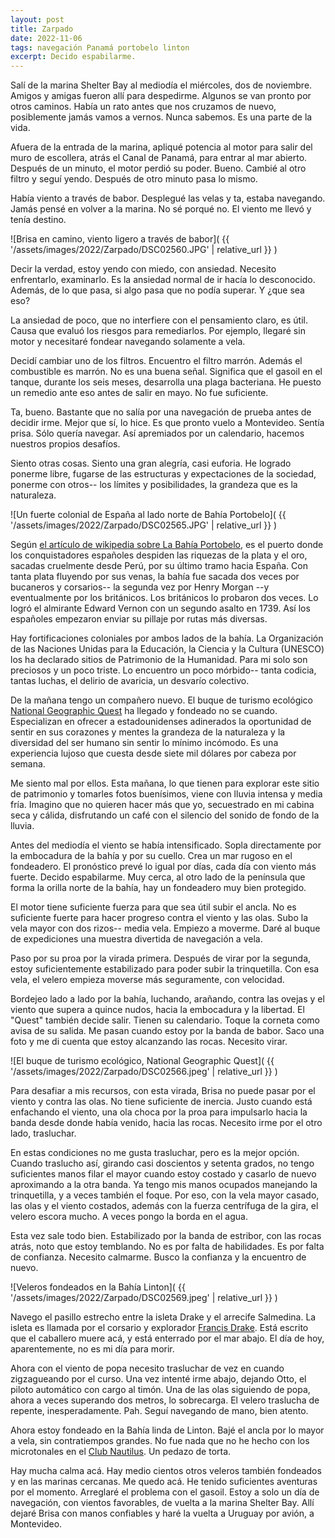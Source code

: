 ```yaml
---
layout: post
title: Zarpado
date: 2022-11-06
tags: navegación Panamá portobelo linton
excerpt: Decido espabilarme.
---
```


Salí de la marina Shelter Bay al mediodía el miércoles, dos de noviembre.
Amigos y amigas fueron allí para despedirme. Algunos se van pronto por otros
caminos. Había un rato antes que nos cruzamos de nuevo, posiblemente jamás
vamos a vernos. Nunca sabemos. Es una parte de la vida.

Afuera de la entrada de la marina, apliqué potencia al motor para salir del
muro de escollera, atrás el Canal de Panamá, para entrar al mar abierto.
Después de un minuto, el motor perdió su poder. Bueno. Cambié al otro filtro
y seguí yendo. Después de otro minuto pasa lo mismo.

Había viento a través de babor. Desplegué las velas y ta, estaba navegando.
Jamás pensé en volver a la marina. No sé porqué no. El viento me llevó y
tenía destino.

![Brisa en camino, viento ligero a través de babor](
  {{ '/assets/images/2022/Zarpado/DSC02560.JPG' | relative_url }}
)

Decir la verdad, estoy yendo con miedo, con ansiedad. Necesito enfrentarlo,
examinarlo. Es la ansiedad normal de ir hacía lo desconocido. Además, de
lo que pasa, si algo pasa que no podía superar. Y ¿que sea eso?

La ansiedad de poco, que no interfiere con el pensamiento claro, es útil.
Causa que evaluó los riesgos para remediarlos. Por ejemplo, llegaré sin motor
y necesitaré fondear navegando solamente a vela.

Decidí cambiar uno de los filtros. Encuentro el filtro marrón. Además el
combustible es marrón. No es una buena señal. Significa que el gasoil
en el tanque, durante los seis meses, desarrolla una plaga bacteriana.
He puesto un remedio ante eso antes de salir en mayo. No fue suficiente.

Ta, bueno. Bastante que no salía por una navegación de prueba antes de
decidir irme. Mejor que sí, lo hice. Es que pronto vuelo a Montevideo.
Sentía prisa. Sólo quería navegar. Así apremiados por un calendario,
hacemos nuestros propios desafíos.

Siento otras cosas. Siento una gran alegría, casi euforia. He logrado
ponerme libre, fugarse de las estructuras y expectaciones de la sociedad,
ponerme con otros-- los límites y posibilidades, la grandeza que es la
naturaleza.

![Un fuerte colonial de España al lado norte de Bahía Portobelo](
  {{ '/assets/images/2022/Zarpado/DSC02565.JPG' | relative_url }}
)

Según [el artículo de wikipedia sobre La Bahía Portobelo][portobelo],
es el puerto donde los conquistadores españoles despiden las riquezas de
la plata y el oro, sacadas cruelmente desde Perú, por su último tramo hacia
España.  Con tanta plata fluyendo por sus venas, la bahía fue sacada dos veces
por bucaneros y corsarios-- la segunda vez por Henry Morgan --y eventualmente
por los británicos. Los británicos lo probaron dos veces.  Lo logró el
almirante Edward Vernon con un segundo asalto en 1739. Así los españoles
empezaron enviar su pillaje por rutas más diversas.

[portobelo]: https://es.wikipedia.org/wiki/Portobelo_(ciudad)

Hay fortificaciones coloniales por ambos lados de la bahía. La Organización de
las Naciones Unidas para la Educación, la Ciencia y la Cultura (UNESCO) los ha
declarado sitios de Patrimonio de la Humanidad. Para mi solo son preciosos y
un poco triste. Lo encuentro un poco mórbido-- tanta codicia, tantas luchas,
el delirio de avaricia, un desvarío colectivo.

De la mañana tengo un compañero nuevo. El buque de turismo ecológico
[National Geographic Quest][quest] ha llegado y fondeado no se cuando.
Especializan en ofrecer a estadounidenses adinerados la oportunidad de sentir
en sus corazones y mentes la grandeza de la naturaleza y la diversidad del ser
humano sin sentir lo mínimo incómodo. Es una experiencia lujoso que cuesta
desde siete mil dólares por cabeza por semana.

[quest]: https://www.nationalgeographic.com/expeditions/ships/national-geographic-quest/

Me siento mal por ellos. Esta mañana, lo que tienen para explorar este sitio de
patrimonio y tomarles fotos buenísimos, viene con lluvia intensa y media fría.
Imagino que no quieren hacer más que yo, secuestrado en mi cabina seca y
cálida, disfrutando un café con el silencio del sonido de fondo de la lluvia.

Antes del mediodía el viento se había intensificado. Sopla directamente por la
embocadura de la bahía y por su cuello. Crea un mar rugoso en el fondeadero. El
pronóstico prevé lo igual por días, cada día con viento más fuerte. Decido
espabilarme. Muy cerca, al otro lado de la península que forma la orilla norte
de la bahía, hay un fondeadero muy bien protegido.

El motor tiene suficiente fuerza para que sea útil subir el ancla. No es
suficiente fuerte para hacer progreso contra el viento y las olas. Subo la vela
mayor con dos rizos-- media vela. Empiezo a moverme. Daré al buque de
expediciones una muestra divertida de navegación a vela.

Paso por su proa por la virada primera. Después de virar por la segunda,
estoy suficientemente estabilizado para poder subir la trinquetilla. Con esa vela,
el velero empieza moverse más seguramente, con velocidad.

Bordejeo lado a lado por la bahía, luchando, arañando, contra las ovejas y
el viento que supera a quince nudos, hacia la embocadura y la libertad.
El "Quest" también decide salir. Tienen su calendario. Toque la corneta
como avisa de su salida. Me pasan cuando estoy por la banda de babor.
Saco una foto y me di cuenta que estoy alcanzando las rocas. Necesito virar.

![El buque de turismo ecológico, National Geographic Quest](
  {{ '/assets/images/2022/Zarpado/DSC02566.jpeg' | relative_url }}
)

Para desafiar a mis recursos, con esta virada, Brisa no puede pasar por el
viento y contra las olas. No tiene suficiente de inercia.  Justo cuando está
enfachando el viento, una ola choca por la proa para impulsarlo hacia la banda
desde donde había venido, hacia las rocas. Necesito irme por el otro lado, trasluchar.

En estas condiciones no me gusta trasluchar, pero es la mejor opción.
Cuando traslucho así, girando casi doscientos y setenta grados, no tengo
suficientes manos filar el mayor cuando estoy costado y casarlo de nuevo
aproximando a la otra banda. Ya tengo mis manos ocupados manejando la
trinquetilla, y a veces también el foque. Por eso, con la vela mayor casado,
las olas y el viento costados, además con la fuerza centrífuga de la gira,
el velero escora mucho. A veces pongo la borda en el agua.

Esta vez sale todo bien. Estabilizado por la banda de estribor, con las
rocas atrás, noto que estoy temblando. No es por falta de habilidades. Es por
falta de confianza. Necesito calmarme. Busco la confianza y la encuentro de
nuevo.

![Veleros fondeados en la Bahía Linton](
  {{ '/assets/images/2022/Zarpado/DSC02569.jpeg' | relative_url }}
)

Navego el pasillo estrecho entre la isleta Drake y el arrecife Salmedina.  La
isleta es llamada por el corsario y explorador [Francis Drake][drake].  Está
escrito que el caballero muere acá, y está enterrado por el mar abajo. El día
de hoy, aparentemente, no es mi día para morir.

[drake]: https://es.wikipedia.org/wiki/Francis_Drake

Ahora con el viento de popa necesito trasluchar de vez en cuando zigzagueando
por el curso. Una vez intenté irme abajo, dejando Otto, el piloto automático
con cargo al timón. Una de las olas siguiendo de popa, ahora a veces superando
dos metros, lo sobrecarga. El velero traslucha de repente, inesperadamente.
Pah. Seguí navegando de mano, bien atento.

Ahora estoy fondeado en la Bahía linda de Linton. Bajé el ancla por lo mayor a
vela, sin contratiempos grandes. No fue nada que no he hecho con los
microtonales en el [Club Nautilus][club]. Un pedazo de torta.

[club]: https://www.nyc.com.uy/

Hay mucha calma acá. Hay medio cientos otros veleros también fondeados y
en las marinas cercanas. Me quedo acá. He tenido suficientes aventuras por el
momento. Arreglaré el problema con el gasoil.  Estoy a solo un día de
navegación, con vientos favorables, de vuelta a la marina Shelter Bay. Allí
dejaré Brisa con manos confiables y haré la vuelta a Uruguay por
avión, a Montevideo.


